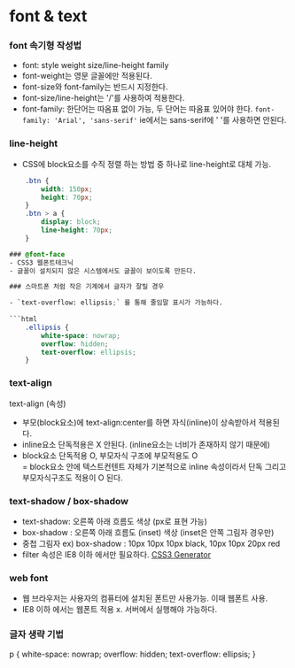 # font & text

### font 속기형 작성법
- font: style weight size/line-height family 
- font-weight는 영문 글꼴에만 적용된다.
- font-size와 font-family는 반드시 지정한다.
- font-size/line-height는 '/'를 사용하여 적용한다.
- font-family: 한단어는 따옴표 없이 가능, 두 단어는 따옴표 있어야 한다. 
`font-family: 'Arial', 'sans-serif'` 
ie에서는 sans-serif에 ' '를 사용하면 안된다.

### line-height
- CSS에 block요소를 수직 정렬 하는 방법 중 하나로 line-height로 대체 가능.

```css
	.btn {
		width: 150px;
		height: 70px;
	}
	.btn > a {
		display: block;
		line-height: 70px;
	}

### @font-face
- CSS3 웹폰트테크닉
- 글꼴이 설치되지 않은 시스템에서도 글꼴이 보이도록 만든다.

### 스마트폰 처럼 작은 기계에서 글자가 잘릴 경우

- `text-overflow: ellipsis;` 를 통해 줄임말 표시가 가능하다.
 
```html
	.ellipsis {
		white-space: nowrap;
		overflow: hidden;
		text-overflow: ellipsis;
	}
```	

### text-align

text-align (속성)
- 부모(block요소)에 text-align:center를 하면 자식(inline)이 상속받아서 적용된다.
- inline요소 단독적용은 X 안된다. (inline요소는 너비가 존재하지 않기 때문에)
- block요소 단독적용 O, 부모자식 구조에 부모적용도 O  
= block요소 안에 텍스트컨텐트 자체가 기본적으로 inline 속성이라서 단독 그리고 부모자식구조도 적용이 O 된다.

### text-shadow / box-shadow
- text-shadow: 오른쪽 아래 흐름도 색상 (px로 표현 가능)
- box-shadow : 오른쪽 아래 흐름도 (inset) 색상 (inset은 안쪽 그림자 경우만)
- 중첩 그림자
ex) box-shadow : 10px 10px 10px black, 10px 10px 20px red 
- filter 속성은 IE8 이하 에서만 필요하다.
[CSS3 Generator](http://css3generator.com/) 

### web font
- 웹 브라우저는 사용자의 컴퓨터에 설치된 폰트만 사용가능.
이때 웹폰트 사용.
- IE8 이하 에서는 웹폰트 적용 x. 서버에서 실행해야 가능하다.

### 글자 생략 기법 

p {
	white-space: nowrap;
	overflow: hidden;
	text-overflow: ellipsis;
}